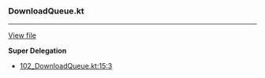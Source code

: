 ### DownloadQueue.kt
---
[View file](../files/102_DownloadQueue.kt)

**Super Delegation**

 - [102_DownloadQueue.kt:15:3](../files/102_DownloadQueue.kt#L15)
